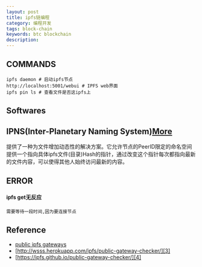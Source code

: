 ```yaml
---
layout: post
title: ipfs链编程
category: 编程开发
tags: block-chain
keywords: btc blockchain
description: 
---
```



## COMMANDS

```
ipfs daemon # 启动ipfs节点
http://localhost:5001/webui # IPFS web界面
ipfs pin ls # 查看文件是否这ipfs上
```

## Softwares

## IPNS(Inter-Planetary Naming System)[More][1]

提供了一种为文件增加动态性的解决方案。它允许节点的PeerID限定的命名空间提供一个指向具体ipfs文件(目录)Hash的指针，通过改变这个指针每次都指向最新的文件内容，可以使得其他人始终访问最新的内容。

## ERROR

#### ipfs get无反应

```
需要等待一段时间,因为要连接节点
```


## Reference

* [public ipfs gateways][2]
* [http://wsss.herokuapp.com/ipfs/public-gateway-checker/][3]
* [https://ipfs.github.io/public-gateway-checker/][4]

[1]:	https://blog.csdn.net/chenmo187J3X1/article/details/80988140
[2]:	https://ipfs.github.io/public-gateway-checker/
[3]:	http://wsss.herokuapp.com/ipfs/public-gateway-checker/
[4]:	https://ipfs.github.io/public-gateway-checker/